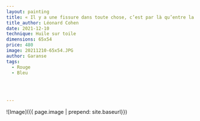 ```yaml
---
layout: painting
title: « Il y a une fissure dans toute chose, c’est par là qu’entre la lumière. » 
title_author: Léonard Cohen     
date: 2021-12-10
technique: Huile sur toile
dimensions: 65x54 
price: 480
image: 20211210-65x54.JPG
author: Garanse
tags:
  - Rouge
  - Bleu
  
  
  
  
---
```

![Image]({{ page.image | prepend: site.baseurl}})

